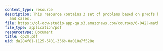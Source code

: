 ```yaml
---
content_type: resource
description: This resource contains 3 set of problems based on proofs by contradiction
  and cases.
file: https://ol-ocw-studio-app-qa.s3.amazonaws.com/courses/6-042j-mathematics-for-computer-science-fall-2005/da284f811125570135690a010a7f528e_cp2m.pdf
file_type: application/pdf
resourcetype: Document
title: cp2m.pdf
uid: da284f81-1125-5701-3569-0a010a7f528e
---
```

